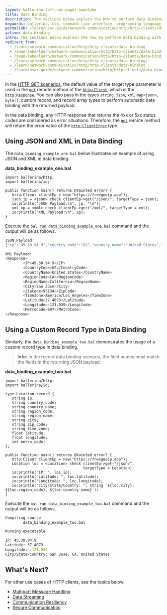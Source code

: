 ```yaml
---
layout: ballerina-left-nav-pages-swanlake
title: Data Binding
description: The sections below explain the how to perform data binding with HTTP clients.
keywords: ballerina, cli, command line interface, programming language
permalink: /learn/user-guide/network-communication/http/http-clients/data-binding/
active: data-binding
intro: The sections below explain the how to perform data binding with HTTP clients.  
redirect_from:
  - /learn/network-communication/http/http-clients/data-binding
  - /swan-lake/learn/network-communication/http/http-clients/data-binding/
  - /swan-lake/learn/network-communication/http/http-clients/data-binding
  - /learn/network-communication/http/http-clients/data-binding/
  - /learn/network-communication/http/http-clients/data-binding
  - /learn/user-guide/network-communication/http/http-clients/data-binding
---
```


In the [HTTP GET scenarios](/learn/network-communication/http/#get), the default value of the target type parameter is used in the [`get`](/learn/api-docs/ballerina/#/ballerina/http/1.0.6/http/clients/Client#get) remote method of the [`http:Client`](/learn/api-docs/ballerina/#/ballerina/http/1.0.6/http/clients/HttpClient), which is the [`http:Response`](/learn/api-docs/ballerina/#/ballerina/http/1.0.6/http/classes/Response). You can also pass in the types `string`, `json`, `xml`, `map<json>`, `byte[]`, custom record, and record array types to perform automatic data binding with the returned payload. 

In the data binding, any HTTP response that returns the 4xx or 5xx status codes are considered as error situations. Therefore, the [`get`](/learn/api-docs/ballerina/#/ballerina/http/1.0.6/http/clients/Client#get) remote method will return the error value of the [`http:ClientError`](/learn/api-docs/ballerina/#/ballerina/http/1.0.6/http/errors#ClientError) type. 

## Using JSON and XML in Data Binding

The `data_binding_example_one.bal` below illustrates an example of using JSON and XML in data binding.

**data_binding_example_one.bal**

```ballerina
import ballerina/http;
import ballerina/io;
 
public function main() returns @tainted error? {
   http:Client clientEp = new("https://freegeoip.app");
   json jp = <json> check clientEp->get("/json/", targetType = json);
   io:println("JSON Payload:\n", jp, "\n");
   xml xp = <xml> check clientEp->get("/xml/", targetType = xml);
   io:println("XML Payload:\n", xp);
}
```

Execute the `bal run data_binding_example_one.bal` command and the output will be as follows.

```bash
JSON Payload:
{"ip":"45.30.94.9","country_code":"US","country_name":"United States","region_code":"CA","region_name":"California","city":"San Jose","zip_code":"95134","time_zone":"America/Los_Angeles","latitude":37.4073,"longitude":-121.939,"metro_code":807}

XML Payload:
<Response>
    	<IP>45.30.94.9</IP>
    	<CountryCode>US</CountryCode>
    	<CountryName>United States</CountryName>
    	<RegionCode>CA</RegionCode>
    	<RegionName>California</RegionName>
    	<City>San Jose</City>
    	<ZipCode>95134</ZipCode>
    	<TimeZone>America/Los_Angeles</TimeZone>
    	<Latitude>37.4073</Latitude>
    	<Longitude>-121.939</Longitude>
    	<MetroCode>807</MetroCode>
</Response>
```

## Using a Custom Record Type in Data Binding

Similarly, the `data_binding_example_two.bal` demonstrates the usage of a custom record type in data binding.

>**Info:** In the record data binding scenario, the field names must match the fields in the returning JSON payload. 

**data_binding_example_two.bal**

```ballerina
import ballerina/http;
import ballerina/io;
 
type Location record {
   string ip;
   string country_code;
   string country_name;
   string region_code;
   string region_name;
   string city;
   string zip_code;
   string time_zone;
   float latitude;
   float longitude;
   int metro_code;
};
 
public function main() returns @tainted error? {
   http:Client clientEp = new("https://freegeoip.app");
   Location loc = <Location> check clientEp->get("/json/",
                                   targetType = Location);
   io:println("IP: ", loc.ip);
   io:println("Latitude: ", loc.latitude);
   io:println("Longitude: ", loc.longitude);
   io:println("City/State/Country: ", string `${loc.city}, ${loc.region_code}, ${loc.country_name}`);
}
```

Execute the `bal run data_binding_example_two.bal` command and the output will be as follows.

```bash
Compiling source
    	data_binding_example_two.bal

Running executable

IP: 45.30.94.9
Latitude: 37.4073
Longitude: -121.939
City/State/Country: San Jose, CA, United States
```

## What's Next?

For other use cases of HTTP clients, see the topics below.
- [Multipart Message Handling](/learn/network-communication/http/multipart-message-handling)
- [Data Streaming](/learn/network-communication/http/data-streaming)
- [Communication Resiliency](/learn/network-communication/http/communication-resiliency)
- [Secure Communication](/learn/network-communication/http/secure-communication)

<style> #tree-expand-all, #tree-collapse-all, .cTocElements {display:none;} .cGitButtonContainer {padding-left: 40px;} </style>